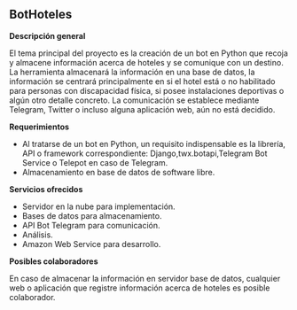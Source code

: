## BotHoteles

**Descripción general**

El tema principal del proyecto es la creación de un bot en Python que recoja y almacene información acerca de hoteles y se comunique con un destino. La herramienta almacenará la información en una base de datos, la información se centrará principalmente en si el hotel está o no habilitado para personas con discapacidad física, si posee instalaciones deportivas o algún otro detalle concreto. La comunicación se establece mediante Telegram, Twitter o incluso alguna aplicación web, aún no está decidido.


**Requerimientos**
- Al tratarse de un bot en Python, un requisito indispensable es la librería, API o framework correspondiente: Django,twx.botapi,Telegram Bot Service o Telepot en caso de Telegram.
- Almacenamiento en base de datos de software libre.

**Servicios ofrecidos**
- Servidor en la nube para implementación.
- Bases de datos para almacenamiento.
- API Bot Telegram para comunicación.
- Análisis.
- Amazon Web Service para desarrollo.

**Posibles colaboradores**

En caso de almacenar la información en servidor base de datos, cualquier web o aplicación que registre información acerca de hoteles es posible colaborador.
